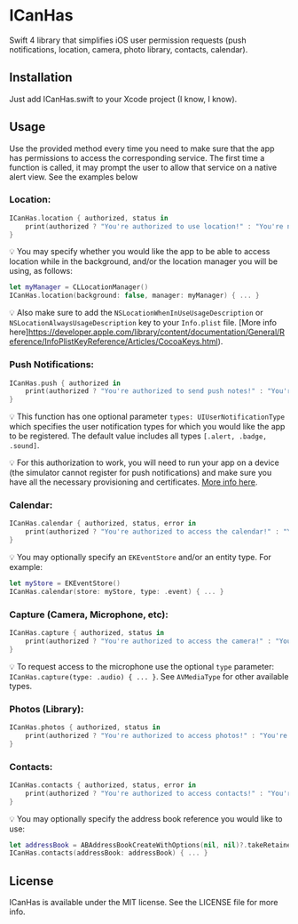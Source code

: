 # ICanHas
Swift 4 library that simplifies iOS user permission requests (push notifications, location, camera, photo library, contacts, calendar).

## Installation

Just add ICanHas.swift to your Xcode project (I know, I know).

## Usage

Use the provided method every time you need to make sure that the app has permissions to access the corresponding service. The first time a function is called, it may prompt the user to allow that service on a native alert view. See the examples below

### Location:
```swift
ICanHas.location { authorized, status in
    print(authorized ? "You're authorized to use location!" : "You're not authorized to use location!")
}
```
💡 You may specify whether you would like the app to be able to access location while in the background, and/or the location manager you will be using, as follows:
```swift
let myManager = CLLocationManager()
ICanHas.location(background: false, manager: myManager) { ... }
```
💡 Also make sure to add the `NSLocationWhenInUseUsageDescription` or `NSLocationAlwaysUsageDescription` key to your `Info.plist` file. [More info here]https://developer.apple.com/library/content/documentation/General/Reference/InfoPlistKeyReference/Articles/CocoaKeys.html).

### Push Notifications:
```swift
ICanHas.push { authorized in
    print(authorized ? "You're authorized to send push notes!" : "You're not authorized to send push notes!")
}
```
💡 This function has one optional parameter `types: UIUserNotificationType` which specifies the user notification types for which you would like the app to be registered. The default value includes all types `[.alert, .badge, .sound]`.

💡 For this authorization to work, you will need to run your app on a device (the simulator cannot register for push notifications) and make sure you have all the necessary provisioning and certificates. [More info here](http://help.apple.com/xcode/mac/current/#/dev11b059073).


### Calendar:
```swift
ICanHas.calendar { authorized, status, error in
    print(authorized ? "You're authorized to access the calendar!" : "You're not authorized to access the calendar!")
}
```
💡 You may optionally specify an `EKEventStore` and/or an entity type. For example:
```swift
let myStore = EKEventStore()
ICanHas.calendar(store: myStore, type: .event) { ... }
```

### Capture (Camera, Microphone, etc):
```swift
ICanHas.capture { authorized, status in
    print(authorized ? "You're authorized to access the camera!" : "You're not authorized to access the camera!")
}
```
💡 To request access to the microphone use the optional `type` parameter: `ICanHas.capture(type: .audio) { ... }`. See `AVMediaType` for other available types.

### Photos (Library):
```swift
ICanHas.photos { authorized, status in
    print(authorized ? "You're authorized to access photos!" : "You're not authorized to access photos!")
}
```

### Contacts:
```swift
ICanHas.contacts { authorized, status, error in
    print(authorized ? "You're authorized to access contacts!" : "You're not authorized to access contacts!")
}
```
💡 You may optionally specify the address book reference you would like to use:
```swift
let addressBook = ABAddressBookCreateWithOptions(nil, nil)?.takeRetainedValue()
ICanHas.contacts(addressBook: addressBook) { ... }
```

## License

ICanHas is available under the MIT license. See the LICENSE file for more info.

